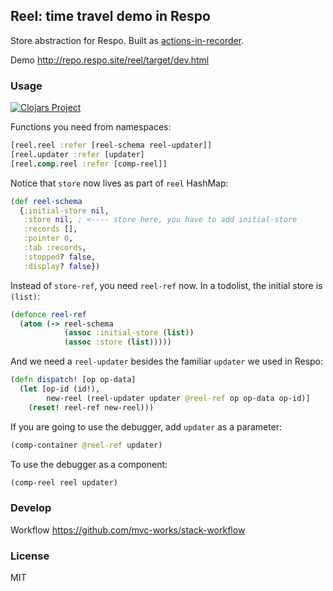 
Reel: time travel demo in Respo
----

Store abstraction for Respo. Built as [actions-in-recorder](https://github.com/mvc-works/actions-in-recorder).

Demo http://repo.respo.site/reel/target/dev.html

### Usage

[![Clojars Project](https://img.shields.io/clojars/v/respo/reel.svg)](https://clojars.org/respo/reel)

Functions you need from namespaces:

```clojure
[reel.reel :refer [reel-schema reel-updater]]
[reel.updater :refer [updater]
[reel.comp.reel :refer [comp-reel]]
```

Notice that `store` now lives as part of `reel` HashMap:

```clojure
(def reel-schema
  {:initial-store nil,
   :store nil, ; <---- store here, you have to add initial-store
   :records [],
   :pointer 0,
   :tab :records,
   :stopped? false,
   :display? false})
```

Instead of `store-ref`, you need `reel-ref` now.
In a todolist, the initial store is `(list)`:

```clojure
(defonce reel-ref
  (atom (-> reel-schema
            (assoc :initial-store (list))
            (assoc :store (list)))))
```

And we need a `reel-updater` besides the familiar `updater` we used in Respo:

```clojure
(defn dispatch! [op op-data]
  (let [op-id (id!),
        new-reel (reel-updater updater @reel-ref op op-data op-id)]
    (reset! reel-ref new-reel)))
```

If you are going to use the debugger, add `updater` as a parameter:

```clojure
(comp-container @reel-ref updater)
```

To use the debugger as a component:

```clojure
(comp-reel reel updater)
```

### Develop

Workflow https://github.com/mvc-works/stack-workflow

### License

MIT
